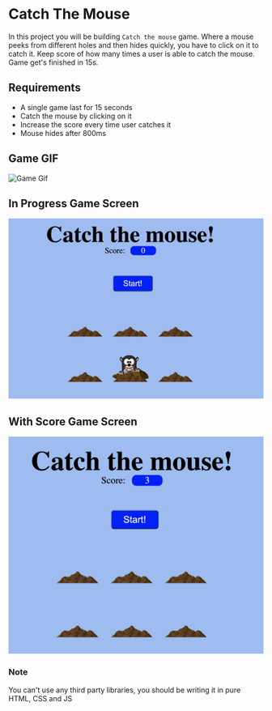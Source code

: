 # Catch The Mouse
In this project you will be building `Catch the mouse` game. Where a mouse peeks from different holes and then hides quickly, you have to click on it to catch it. Keep score of how many times a user is able to catch the mouse. Game get's finished in 15s.

## Requirements

- A single game last for 15 seconds
- Catch the mouse by clicking on it
- Increase the score every time user catches it
- Mouse hides after 800ms

## Game GIF

![Game Gif](./screenshots/game.gif)

## In Progress Game Screen

![In Progress page](./screenshots/inProgress.png)

## With Score Game Screen

![With Score page](./screenshots/withScore.png)

### Note
You can't use any third party libraries, you should be writing it in pure HTML, CSS and JS
